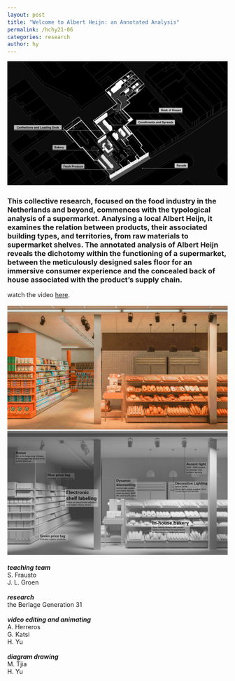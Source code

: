 ```yaml
---
layout: post
title: "Welcome to Albert Heijn: an Annotated Analysis"
permalink: /hchy21-06
categories: research
author: hy
---
```


![hchy07.00](assets/images/hchy07_welcome/hchy07.00.png)

### This collective research, focused on the food industry in the Netherlands and beyond, commences with the typological analysis of a supermarket. Analysing a local Albert Heijn, it examines the relation between products, their associated building types, and territories, from raw materials to supermarket shelves. The annotated analysis of Albert Heijn reveals the dichotomy within the functioning of a supermarket, between the meticulously designed sales floor for an immersive consumer experience and the concealed back of house associated with the product’s supply chain.

watch the video [here](https://vimeo.com/696200379/ccae5011db).
<br>
<br>
![hchy07.02](assets/images/hchy07_welcome/hchy07.02.png)
![hchy07.03](assets/images/hchy07_welcome/hchy07.03.png)
<br>
<br>
**_teaching team_**
<br/>S. Frausto
<br/>J. L. Groen
<br>
<br>
**_research_**
<br/>the Berlage Generation 31
<br>
<br>
**_video editing and animating_**
<br/>A. Herreros
<br/>G. Katsi
<br/>H. Yu
<br>
<br>
**_diagram drawing_**
<br/>M. Tjia
<br/>H. Yu
